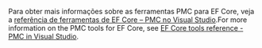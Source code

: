 <span data-ttu-id="e6e86-101">Para obter mais informações sobre as ferramentas PMC para EF Core, veja a [referência de ferramentas de EF Core – PMC no Visual Studio](/ef/core/miscellaneous/cli/powershell).</span><span class="sxs-lookup"><span data-stu-id="e6e86-101">For more information on the PMC tools for EF Core, see [EF Core tools reference - PMC in Visual Studio](/ef/core/miscellaneous/cli/powershell).</span></span>